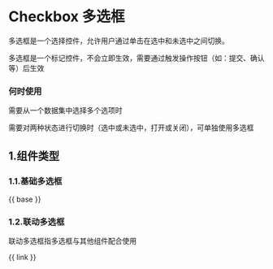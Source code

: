 # Checkbox 多选框

多选框是一个选择控件，允许用户通过单击在选中和未选中之间切换。

多选框是一个标记控件，不会立即生效，需要通过触发操作按钮（如：提交、确认等）后生效

### 何时使用
需要从一个数据集中选择多个选项时

需要对两种状态进行切换时（选中或未选中，打开或关闭），可单独使用多选框

## 1.组件类型
### 1.1.基础多选框

{{ base }}

### 1.2.联动多选框
联动多选框指多选框与其他组件配合使用

{{ link }}
